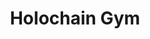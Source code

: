---
title: Holochain Gym
layout: layout-home
slogan: Let's train those holochain muscles!
callToActionItems:
  [{ text: 'For Developers', href: '/developers/' }, { text: 'For Architects', href: '/architects/' }]
---